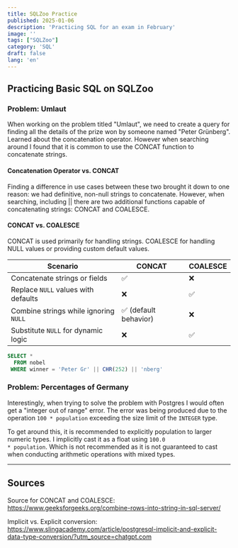 ```yaml
---
title: SQLZoo Practice
published: 2025-01-06
description: 'Practicing SQL for an exam in February'
image: ''
tags: ["SQLZoo"]
category: 'SQL'
draft: false 
lang: 'en'
---
```


## Practicing Basic SQL on SQLZoo

### Problem: Umlaut

When working on the problem titled "Umlaut", we need to create a query for finding all the details of the prize won by someone named "Peter Grünberg". Learned about the concatenation operator. However when searching around I found that it is common to use the CONCAT function to concatenate strings.

#### Concatenation Operator vs. CONCAT

Finding a difference in use cases between these two brought it down to one reason: we had definitive, non-null strings to concatenate. However, when searching, including || there are two additional functions capable of concatenating strings: CONCAT and COALESCE.

#### CONCAT vs. COALESCE

CONCAT is used primarily for handling strings. COALESCE for handling NULL values or providing custom default values.

| Scenario | CONCAT | COALESCE|
|----------|--------|---------|
|Concatenate strings or fields| ✅ | ❌ |
|Replace <code>NULL</code> values with defaults| ❌ | ✅ |
|Combine strings while ignoring <code>NULL</code>| ✅ (default behavior) | ❌ |
|Substitute <code>NULL</code> for dynamic logic| ❌ | ✅ |

``` sql
SELECT *
  FROM nobel
 WHERE winner = 'Peter Gr' || CHR(252) || 'nberg'
```

### Problem: Percentages of Germany

Interestingly, when trying to solve the problem with Postgres I would often get a "integer out of range" error. The error was being produced due to the operation <code>100 * population</code> exceeding the size limit of the <code>INTEGER</code> type.

To get around this, it is recommended to explicitly population to larger numeric types. I implicitly cast it as a float using <code>100.0 * population</code>. Which is not recommended as it is not guaranteed to cast when conducting arithmetic operations with mixed types.

---

## Sources

Source for CONCAT and COALESCE: <https://www.geeksforgeeks.org/combine-rows-into-string-in-sql-server/>

Implicit vs. Explicit conversion: <https://www.slingacademy.com/article/postgresql-implicit-and-explicit-data-type-conversion/?utm_source=chatgpt.com>
